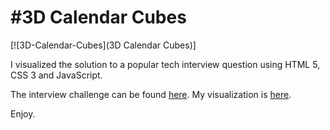 #3D Calendar Cubes
==================

[![3D-Calendar-Cubes](3D Calendar Cubes)]

I visualized the solution to a popular tech interview question using HTML 5, CSS 3 and JavaScript.

The interview challenge can be found [here](http://bit.ly/14E1Uu3).
My visualization is [here](http://dans-cubes.herokuapp.com/).

Enjoy.